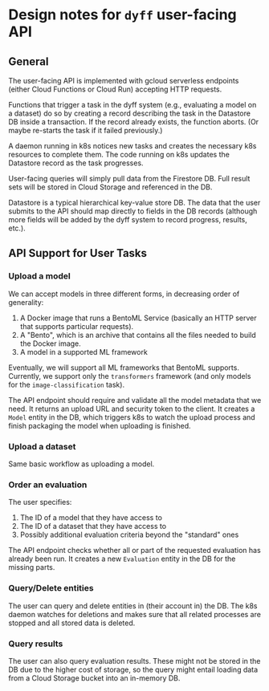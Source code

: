# Design notes for `dyff` user-facing API

## General

The user-facing API is implemented with gcloud serverless endpoints (either Cloud Functions or Cloud Run) accepting HTTP requests.

Functions that trigger a task in the dyff system (e.g., evaluating a model on a dataset) do so by creating a record describing the task in the Datastore DB inside a transaction. If the record already exists, the function aborts. (Or maybe re-starts the task if it failed previously.)

A daemon running in k8s notices new tasks and creates the necessary k8s resources to complete them. The code running on k8s updates the Datastore record as the task progresses.

User-facing queries will simply pull data from the Firestore DB. Full result sets will be stored in Cloud Storage and referenced in the DB.

Datastore is a typical hierarchical key-value store DB. The data that the user submits to the API should map directly to fields in the DB records (although more fields will be added by the dyff system to record progress, results, etc.).

## API Support for User Tasks

### Upload a model

We can accept models in three different forms, in decreasing order of generality:

1. A Docker image that runs a BentoML Service (basically an HTTP server that supports particular requests).
2. A "Bento", which is an archive that contains all the files needed to build the Docker image.
3. A model in a supported ML framework

Eventually, we will support all ML frameworks that BentoML supports. Currently, we support only the `transformers` framework (and only models for the `image-classification` task).

The API endpoint should require and validate all the model metadata that we need. It returns an upload URL and security token to the client. It creates a `Model` entity in the DB, which triggers k8s to watch the upload process and finish packaging the model when uploading is finished.

### Upload a dataset

Same basic workflow as uploading a model.

### Order an evaluation

The user specifies:

1. The ID of a model that they have access to
2. The ID of a dataset that they have access to
3. Possibly additional evaluation criteria beyond the "standard" ones

The API endpoint checks whether all or part of the requested evaluation has already been run. It creates a new `Evaluation` entity in the DB for the missing parts.

### Query/Delete entities

The user can query and delete entities in (their account in) the DB. The k8s daemon watches for deletions and makes sure that all related processes are stopped and all stored data is deleted.

### Query results

The user can also query evaluation results. These might not be stored in the DB due to the higher cost of storage, so the query might entail loading data from a Cloud Storage bucket into an in-memory DB.
